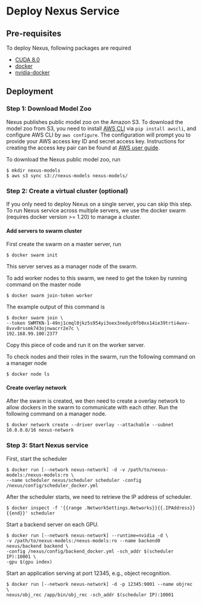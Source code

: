 Deploy Nexus Service
====================

Pre-requisites
--------------
To deploy Nexus, following packages are required
* [CUDA 8.0](https://developer.nvidia.com/cuda-80-ga2-download-archive)
* [docker](https://docs.docker.com/install/linux/docker-ce/ubuntu/)
* [nvidia-docker](https://github.com/NVIDIA/nvidia-docker)

Deployment
----------
### Step 1: Download Model Zoo
Nexus publishes public model zoo on the Amazon S3. To download the model zoo
from S3, you need to install [AWS CLI](https://aws.amazon.com/cli/) via
`pip install awscli`, and configure AWS CLI by `aws configure`.
The configuration will prompt you to provide your AWS access key ID and
secret access key. Instructions for creating the access key pair can be found
at [AWS user guide](https://docs.aws.amazon.com/cli/latest/userguide/cli-chap-getting-started.html).

To download the Nexus public model zoo, run
```
$ mkdir nexus-models
$ aws s3 sync s3://nexus-models nexus-models/
```

### Step 2: Create a virtual cluster (optional)
If you only need to deploy Nexus on a single server, you can skip this step.
To run Nexus service across multiple servers, we use the docker swarm (requires
docker version >= 1.20) to manage a cluster.

#### Add servers to swarm cluster

First create the swarm on a master server, run
```
$ docker swarm init
```
This server serves as a manager node of the swarm.

To add worker nodes to this swarm, we need to get the token by running command
on the master node
```
$ docker swarm join-token worker
```
The example output of this command is
```
$ docker swarm join \
--token SWMTKN-1-49nj1cmql0jkz5s954yi3oex3nedyz0fb0xx14ie39trti4wxv-8vxv8rssmk743ojnwacrr2e7c \
192.168.99.100:2377
```
Copy this piece of code and run it on the worker server.

To check nodes and their roles in the swarm, run the following command on a manager node
```
$ docker node ls
```

#### Create overlay network

After the swarm is created, we then need to create a overlay network to allow
dockers in the swarm to communicate with each other. Run the following command on
a manager node.
```
$ docker network create --driver overlay --attachable --subnet 10.0.0.0/16 nexus-network
```

### Step 3: Start Nexus service
First, start the scheduler
```
$ docker run [--network nexus-network] -d -v /path/to/nexus-models:/nexus-models:ro \
--name scheduler nexus/scheduler scheduler -config /nexus/config/scheduler_docker.yml
```
After the scheduler starts, we need to retrieve the IP address of scheduler.
```
$ docker inspect -f '{{range .NetworkSettings.Networks}}{{.IPAddress}}{{end}}' scheduler
```
Start a backend server on each GPU.
```
$ docker run [--network nexus-network] --runtime=nvidia -d \
-v /path/to/nexus-models:/nexus-models:ro --name backend0 nexus/backend backend \
-config /nexus/config/backend_docker.yml -sch_addr $(scheduler IP):10001 \
-gpu $(gpu index)
```
Start an application serving at port 12345, e.g., object recognition.
```
$ docker run [--network nexus-network] -d -p 12345:9001 --name objrec \
nexus/obj_rec /app/bin/obj_rec -sch_addr $(scheduler IP):10001
```
